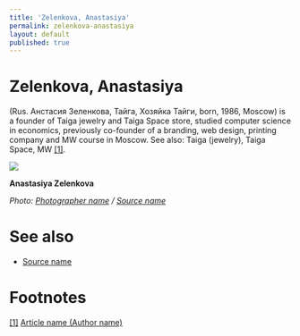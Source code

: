 ```yaml
---
title: 'Zelenkova, Anastasiya'
permalink: zelenkova-anastasiya
layout: default
published: true
---
```


# Zelenkova, Anastasiya

(Rus. Анстасия Зеленкова, Тайга, Хозяйка Тайги, born, 1986, Moscow) is a founder of  Taiga jewelry and Taiga Space store, studied computer science in economics, previously co-founder of a branding, web design, printing company and MW course in Moscow. See also: Taiga (jewelry), Taiga Space, MW <span id="a1">[\[1\]](#f1)</span>.
 
![](/images/image-name.jpg)

**Anastasiya Zelenkova**

*Photo: [Photographer name](http://example.net/) / [Source name](http://example.net/)*

# See also

- [Source name](http://example.net/)


# Footnotes

[[1]](#a1) <span id="f1"></span> [Article name (Author name)](http://example.net/article)
